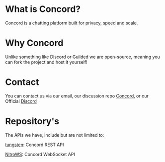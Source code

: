 # What is Concord?
Concord is a chatting platform built for privacy, speed and scale.

# Why Concord
Unlike something like Discord or Guilded we are open-source,
meaning you can fork the project and host it yourself!

# Contact
You can contact us via our email, our discussion repo [Concord](https://github.com/concordchat/concord), or our Official [Discord](https://discord.gg/JgpM79pH9z)

# Repository's

The APIs we have, include but are not limited to:

[tungsten](https://github.com/concordchat/tungsten): Concord REST API

[NitroWS](https://github.com/concordchat/nitrows): Concord WebSocket API
